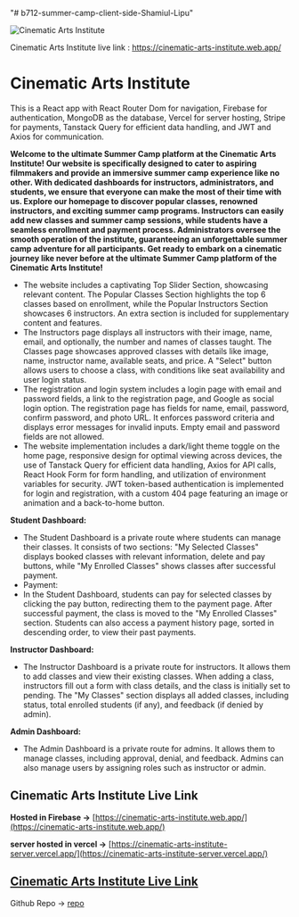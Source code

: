"# b712-summer-camp-client-side-Shamiul-Lipu" 


![Cinematic Arts Institute](https://i.ibb.co/Fxqz0YX/Screenshot-1.png)


Cinematic Arts Institute live link :   https://cinematic-arts-institute.web.app/

# Cinematic Arts Institute

This is a React app with React Router Dom for navigation, Firebase for authentication, MongoDB as the database, Vercel for server hosting, Stripe for payments, Tanstack Query for efficient data handling, and JWT and Axios for communication.

**Welcome to the ultimate Summer Camp platform at the Cinematic Arts Institute! Our website is specifically designed to cater to aspiring filmmakers and provide an immersive summer camp experience like no other. With dedicated dashboards for instructors, administrators, and students, we ensure that everyone can make the most of their time with us. Explore our homepage to discover popular classes, renowned instructors, and exciting summer camp programs. Instructors can easily add new classes and summer camp sessions, while students have a seamless enrollment and payment process. Administrators oversee the smooth operation of the institute, guaranteeing an unforgettable summer camp adventure for all participants. Get ready to embark on a cinematic journey like never before at the ultimate Summer Camp platform of the Cinematic Arts Institute!**

* The website includes a captivating Top Slider Section, showcasing relevant content. The Popular Classes Section highlights the top 6 classes based on enrollment, while the Popular Instructors Section showcases 6 instructors. An extra section is included for supplementary content and features. 
* The Instructors page displays all instructors with their image, name, email, and optionally, the number and names of classes taught. The Classes page showcases approved classes with details like image, name, instructor name, available seats, and price. A "Select" button allows users to choose a class, with conditions like seat availability and user login status.
* The registration and login system includes a login page with email and password fields, a link to the registration page, and Google as social login option. The registration page has fields for name, email, password, confirm password, and photo URL. It enforces password criteria and displays error messages for invalid inputs. Empty email and password fields are not allowed.
* The website implementation includes a dark/light theme toggle on the home page, responsive design for optimal viewing across devices, the use of Tanstack Query for efficient data handling, Axios for API calls, React Hook Form for form handling, and utilization of environment variables for security. JWT token-based authentication is implemented for login and registration, with a custom 404 page featuring an image or animation and a back-to-home button.


**Student Dashboard:**
* The Student Dashboard is a private route where students can manage their classes. It consists of two sections: "My Selected Classes" displays booked classes with relevant information, delete and pay buttons, while "My Enrolled Classes" shows classes after successful payment.
* Payment:
* In the Student Dashboard, students can pay for selected classes by clicking the pay button, redirecting them to the payment page. After successful payment, the class is moved to the "My Enrolled Classes" section. Students can also access a payment history page, sorted in descending order, to view their past payments.


**Instructor Dashboard:**
* The Instructor Dashboard is a private route for instructors. It allows them to add classes and view their existing classes. When adding a class, instructors fill out a form with class details, and the class is initially set to pending. The "My Classes" section displays all added classes, including status, total enrolled students (if any), and feedback (if denied by admin).


**Admin Dashboard:**
* The Admin Dashboard is a private route for admins. It allows them to manage classes, including approval, denial, and feedback. Admins can also manage users by assigning roles such as instructor or admin.




## Cinematic Arts Institute Live Link
**Hosted in Firebase ->** [https://cinematic-arts-institute.web.app/](https://cinematic-arts-institute.web.app/)


**server hosted in vercel ->** [https://cinematic-arts-institute-server.vercel.app/](https://cinematic-arts-institute-server.vercel.app/)

## [Cinematic Arts Institute Live Link](https://cinematic-arts-institute.web.app/)

Github Repo -> [repo](https://cinematic-arts-institute-server.vercel.app/)
